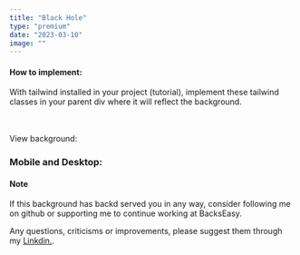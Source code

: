 ```yaml
---
title: "Black Hole"
type: "premium"
date: "2023-03-10"
image: ""
---
```


#### How to implement:

With tailwind installed in your project (tutorial), implement these tailwind classes in your parent div where it will reflect the background.


```


```

#### 
View background:

### Mobile and Desktop:


#### Note

If this background has backd served you in any way, consider following me on github or supporting me to continue working at BacksEasy.

Any questions, criticisms or improvements, please suggest them through my [Linkdin.](https://www.linkedin.com/in/flavioaquila/).